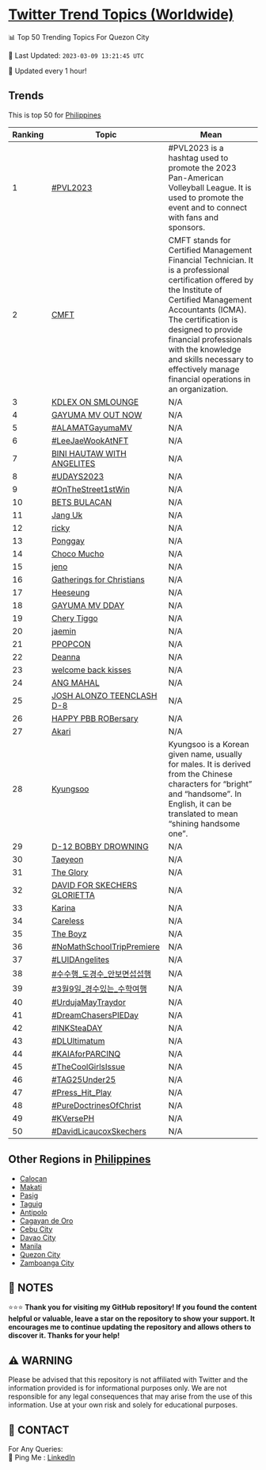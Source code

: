 [Twitter Trend Topics (Worldwide)](https://github.com/ErcinDedeoglu/Twitter-Trend-Topics)
==========


📊 Top 50 Trending Topics For Quezon City

📆 Last Updated: `2023-03-09 13:21:45 UTC`

🔧 Updated every 1 hour!


## Trends

This is top 50 for [Philippines](</Philippines>)

| Ranking | Topic | Mean |
| ------- | ------------ | ------------ |
| 1 | [#PVL2023](http://twitter.com/search?q=%23PVL2023) | #PVL2023 is a hashtag used to promote the 2023 Pan-American Volleyball League. It is used to promote the event and to connect with fans and sponsors. |
| 2 | [CMFT](http://twitter.com/search?q=CMFT) | CMFT stands for Certified Management Financial Technician. It is a professional certification offered by the Institute of Certified Management Accountants (ICMA). The certification is designed to provide financial professionals with the knowledge and skills necessary to effectively manage financial operations in an organization. |
| 3 | [KDLEX ON SMLOUNGE](http://twitter.com/search?q=KDLEX+ON+SMLOUNGE) | N/A |
| 4 | [GAYUMA MV OUT NOW](http://twitter.com/search?q=GAYUMA+MV+OUT+NOW) | N/A |
| 5 | [#ALAMATGayumaMV](http://twitter.com/search?q=%23ALAMATGayumaMV) | N/A |
| 6 | [#LeeJaeWookAtNFT](http://twitter.com/search?q=%23LeeJaeWookAtNFT) | N/A |
| 7 | [BINI HAUTAW WITH ANGELITES](http://twitter.com/search?q=BINI+HAUTAW+WITH+ANGELITES) | N/A |
| 8 | [#UDAYS2023](http://twitter.com/search?q=%23UDAYS2023) | N/A |
| 9 | [#OnTheStreet1stWin](http://twitter.com/search?q=%23OnTheStreet1stWin) | N/A |
| 10 | [BETS BULACAN](http://twitter.com/search?q=BETS+BULACAN) | N/A |
| 11 | [Jang Uk](http://twitter.com/search?q=Jang+Uk) | N/A |
| 12 | [ricky](http://twitter.com/search?q=ricky) | N/A |
| 13 | [Ponggay](http://twitter.com/search?q=Ponggay) | N/A |
| 14 | [Choco Mucho](http://twitter.com/search?q=Choco+Mucho) | N/A |
| 15 | [jeno](http://twitter.com/search?q=jeno) | N/A |
| 16 | [Gatherings for Christians](http://twitter.com/search?q=Gatherings+for+Christians) | N/A |
| 17 | [Heeseung](http://twitter.com/search?q=Heeseung) | N/A |
| 18 | [GAYUMA MV DDAY](http://twitter.com/search?q=GAYUMA+MV+DDAY) | N/A |
| 19 | [Chery Tiggo](http://twitter.com/search?q=Chery+Tiggo) | N/A |
| 20 | [jaemin](http://twitter.com/search?q=jaemin) | N/A |
| 21 | [PPOPCON](http://twitter.com/search?q=PPOPCON) | N/A |
| 22 | [Deanna](http://twitter.com/search?q=Deanna) | N/A |
| 23 | [welcome back kisses](http://twitter.com/search?q=welcome+back+kisses) | N/A |
| 24 | [ANG MAHAL](http://twitter.com/search?q=ANG+MAHAL) | N/A |
| 25 | [JOSH ALONZO TEENCLASH D-8](http://twitter.com/search?q=JOSH+ALONZO+TEENCLASH+D-8) | N/A |
| 26 | [HAPPY PBB ROBersary](http://twitter.com/search?q=HAPPY+PBB+ROBersary) | N/A |
| 27 | [Akari](http://twitter.com/search?q=Akari) | N/A |
| 28 | [Kyungsoo](http://twitter.com/search?q=Kyungsoo) | Kyungsoo is a Korean given name, usually for males. It is derived from the Chinese characters for “bright” and “handsome”. In English, it can be translated to mean “shining handsome one”. |
| 29 | [D-12 BOBBY DROWNING](http://twitter.com/search?q=D-12+BOBBY+DROWNING) | N/A |
| 30 | [Taeyeon](http://twitter.com/search?q=Taeyeon) | N/A |
| 31 | [The Glory](http://twitter.com/search?q=The+Glory) | N/A |
| 32 | [DAVID FOR SKECHERS GLORIETTA](http://twitter.com/search?q=DAVID+FOR+SKECHERS+GLORIETTA) | N/A |
| 33 | [Karina](http://twitter.com/search?q=Karina) | N/A |
| 34 | [Careless](http://twitter.com/search?q=Careless) | N/A |
| 35 | [The Boyz](http://twitter.com/search?q=The+Boyz) | N/A |
| 36 | [#NoMathSchoolTripPremiere](http://twitter.com/search?q=%23NoMathSchoolTripPremiere) | N/A |
| 37 | [#LUIDAngelites](http://twitter.com/search?q=%23LUIDAngelites) | N/A |
| 38 | [#수수행_도경수_안보면섭섭행](http://twitter.com/search?q=%23%ec%88%98%ec%88%98%ed%96%89_%eb%8f%84%ea%b2%bd%ec%88%98_%ec%95%88%eb%b3%b4%eb%a9%b4%ec%84%ad%ec%84%ad%ed%96%89) | N/A |
| 39 | [#3월9일_경수있는_수학여행](http://twitter.com/search?q=%233%ec%9b%949%ec%9d%bc_%ea%b2%bd%ec%88%98%ec%9e%88%eb%8a%94_%ec%88%98%ed%95%99%ec%97%ac%ed%96%89) | N/A |
| 40 | [#UrdujaMayTraydor](http://twitter.com/search?q=%23UrdujaMayTraydor) | N/A |
| 41 | [#DreamChasersPIEDay](http://twitter.com/search?q=%23DreamChasersPIEDay) | N/A |
| 42 | [#INKSteaDAY](http://twitter.com/search?q=%23INKSteaDAY) | N/A |
| 43 | [#DLUltimatum](http://twitter.com/search?q=%23DLUltimatum) | N/A |
| 44 | [#KAIAforPARCINQ](http://twitter.com/search?q=%23KAIAforPARCINQ) | N/A |
| 45 | [#TheCoolGirlsIssue](http://twitter.com/search?q=%23TheCoolGirlsIssue) | N/A |
| 46 | [#TAG25Under25](http://twitter.com/search?q=%23TAG25Under25) | N/A |
| 47 | [#Press_Hit_Play](http://twitter.com/search?q=%23Press_Hit_Play) | N/A |
| 48 | [#PureDoctrinesOfChrist](http://twitter.com/search?q=%23PureDoctrinesOfChrist) | N/A |
| 49 | [#KVersePH](http://twitter.com/search?q=%23KVersePH) | N/A |
| 50 | [#DavidLicaucoxSkechers](http://twitter.com/search?q=%23DavidLicaucoxSkechers) | N/A |



## Other Regions in [Philippines](</Philippines>)

* [Calocan](</Philippines/Calocan.md>)
* [Makati](</Philippines/Makati.md>)
* [Pasig](</Philippines/Pasig.md>)
* [Taguig](</Philippines/Taguig.md>)
* [Antipolo](</Philippines/Antipolo.md>)
* [Cagayan de Oro](</Philippines/Cagayan de Oro.md>)
* [Cebu City](</Philippines/Cebu City.md>)
* [Davao City](</Philippines/Davao City.md>)
* [Manila](</Philippines/Manila.md>)
* [Quezon City](</Philippines/Quezon City.md>)
* [Zamboanga City](</Philippines/Zamboanga City.md>)



## 📝 NOTES

⭐⭐⭐ **Thank you for visiting my GitHub repository! If you found the content helpful or valuable, leave a star on the repository to show your support. It encourages me to continue updating the repository and allows others to discover it. Thanks for your help!**


## ⚠️ WARNING

Please be advised that this repository is not affiliated with Twitter and the information provided is for informational purposes only. We are not responsible for any legal consequences that may arise from the use of this information. Use at your own risk and solely for educational purposes.


## 📨 CONTACT

 For Any Queries:  
            🏓 Ping Me : [LinkedIn](https://www.linkedin.com/in/ercindedeoglu/)
